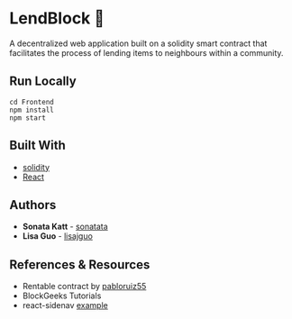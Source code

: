 # LendBlock :city_sunset:

A decentralized web application built on a solidity smart contract that facilitates the process of lending items to neighbours within a community.

## Run Locally 

```
cd Frontend
npm install
npm start
```

## Built With
* [solidity](https://getbootstrap.com/docs/3.3/) 
* [React](https://ngrok.com/) 

## Authors

* **Sonata Katt** -  [sonatata](https://github.com/sonatata)
* **Lisa Guo** - [lisajguo](https://github.com/lisajguo)

## References & Resources

* Rentable contract by [pabloruiz55](https://github.com/pabloruiz55/Rentable)
* BlockGeeks Tutorials
* react-sidenav [example](https://www.npmjs.com/package/react-sidenav)
